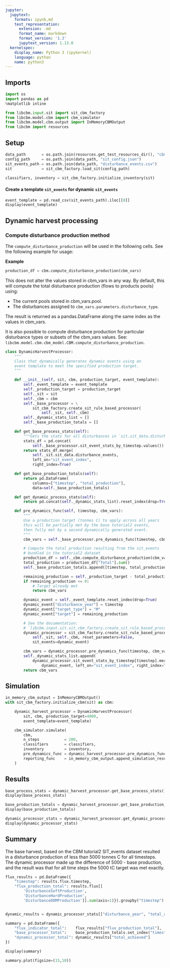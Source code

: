 ```yaml
---
jupyter:
  jupytext:
    formats: ipynb,md
    text_representation:
      extension: .md
      format_name: markdown
      format_version: '1.3'
      jupytext_version: 1.13.0
  kernelspec:
    display_name: Python 3 (ipykernel)
    language: python
    name: python3
---
```


## Imports

```python
import os
import pandas as pd
%matplotlib inline
```

```python
from libcbm.input.sit import sit_cbm_factory
from libcbm.model.cbm import cbm_simulator
from libcbm.model.cbm.output import InMemoryCBMOutput
from libcbm import resources
```

## Setup

```python
data_path       = os.path.join(resources.get_test_resources_dir(), "cbm3_tutorial2")
config_path     = os.path.join(data_path, "sit_config.json")
sit_events_path = os.path.join(data_path, "disturbance_events.csv")
sit             = sit_cbm_factory.load_sit(config_path)

classifiers, inventory = sit_cbm_factory.initialize_inventory(sit)
```

#### Create a template `sit_events` for dynamic `sit_events`

```python
event_template = pd.read_csv(sit_events_path).iloc[[0]]
display(event_template)
```

## Dynamic harvest processing


### Compute disturbance production method

<!-- #region -->
The `compute_disturbance_production` will be used in the following cells. See the following example for usage:

**Example**

```python
production_df = cbm.compute_disturbance_production(cbm_vars)
```

This does not alter the values stored in cbm_vars in any way. By default, this will compute the total disturbance production (flows to products pools) using:

* The current pools stored in cbm_vars.pool.
* The disturbances assigned to `cbm_vars.parameters.disturbance_type`.

The result is returned as a pandas.DataFrame along the same index as the values in cbm_vars.

It is also possible to compute disturbance production for particular disturbance types or subsets of the cbm_vars values. See: `libcbm.model.cbm.cbm_model.CBM.compute_disturbance_production`.
<!-- #endregion -->

```python
class DynamicHarvestProcessor:
    """
    Class that dynamically generates dynamic events using an
    event template to meet the specified production target.
    """

    def __init__(self, sit, cbm, production_target, event_template):
        self._event_template = event_template
        self._production_target = production_target
        self._sit = sit
        self._cbm = cbm
        self._base_processor = \
            sit_cbm_factory.create_sit_rule_based_processor(
                self._sit, self._cbm)
        self._dynamic_stats_list = []
        self._base_production_totals = []

    def get_base_process_stats(self):
        """Gets the stats for all disturbances in `sit.sit_data.disturbance_events`."""
        stats_df = pd.concat(
            self._base_processor.sit_event_stats_by_timestep.values())
        return stats_df.merge(
            self._sit.sit_data.disturbance_events,
            left_on="sit_event_index",
            right_index=True)

    def get_base_production_totals(self):
        return pd.DataFrame(
            columns=["timestep", "total_production"],
            data=self._base_production_totals)

    def get_dynamic_process_stats(self):
        return pd.concat(self._dynamic_stats_list).reset_index(drop=True)

    def pre_dynamics_func(self, timestep, cbm_vars):
        """
        Use a production target (tonnes C) to apply across all years
        this will be partially met by the base tutorial2 events,
        then fully met by a second dynamically generated event.
        """
        cbm_vars = self._base_processor.pre_dynamics_func(timestep, cbm_vars)

        # Compute the total production resulting from the sit_events
        # bundled in the tutorial2 dataset
        production_df = self._cbm.compute_disturbance_production(cbm_vars, density=False)
        total_production = production_df["Total"].sum()
        self._base_production_totals.append([timestep, total_production])

        remaining_production = self._production_target - total_production
        if remaining_production <= 0:
            # Target already met
            return cbm_vars

        dynamic_event = self._event_template.reset_index(drop=True)
        dynamic_event["disturbance_year"] = timestep
        dynamic_event["target_type"] = "M"
        dynamic_event["target"] = remaining_production

        # See the documentation:
        # `libcbm.input.sit.sit_cbm_factory.create_sit_rule_based_processor`
        dynamic_processor = sit_cbm_factory.create_sit_rule_based_processor(
            self._sit, self._cbm, reset_parameters=False,
            sit_events=dynamic_event)

        cbm_vars = dynamic_processor.pre_dynamics_func(timestep, cbm_vars)
        self._dynamic_stats_list.append(
            dynamic_processor.sit_event_stats_by_timestep[timestep].merge(
                dynamic_event, left_on="sit_event_index", right_index=True))
        return cbm_vars

```

## Simulation

```python
in_memory_cbm_output = InMemoryCBMOutput()
with sit_cbm_factory.initialize_cbm(sit) as cbm:

    dynamic_harvest_processor = DynamicHarvestProcessor(
        sit, cbm, production_target=4800,
        event_template=event_template)

    cbm_simulator.simulate(
        cbm,
        n_steps           = 200,
        classifiers       = classifiers,
        inventory         = inventory,
        pre_dynamics_func = dynamic_harvest_processor.pre_dynamics_func,
        reporting_func    = in_memory_cbm_output.append_simulation_result
    )
```

## Results

```python
base_process_stats = dynamic_harvest_processor.get_base_process_stats()
display(base_process_stats)
```

```python
base_production_totals = dynamic_harvest_processor.get_base_production_totals()
display(base_production_totals)
```

```python
dynamic_processor_stats = dynamic_harvest_processor.get_dynamic_process_stats()
display(dynamic_processor_stats)
```

## Summary

The base harvest, based on the CBM tutorial2 SIT_events dataset resulted in a disturbance production of less than 5000 tonnes C for all timesteps. The dynamic processor made up the difference of 5000 - base production, and the result was that for all time steps the 5000 tC target was met exactly.

```python
flux_results = pd.DataFrame({
    "timestep": results.flux.timestep,
    "flux_production_total": results.flux[[
        'DisturbanceSoftProduction',
        'DisturbanceHardProduction',
        'DisturbanceDOMProduction']].sum(axis=1)}).groupby("timestep").sum()


dynamic_results = dynamic_processor_stats[["disturbance_year", "total_achieved"]].groupby("disturbance_year").sum()

summary = pd.DataFrame({
    "flux_indicator_total":    flux_results["flux_production_total"],
    "base_processor_total":    base_production_totals.set_index("timestep")["total_production"],
    "dynamic_processor_total": dynamic_results["total_achieved"]
})

display(summary)
```

```python
summary.plot(figsize=(15,10))
```

```python

```
